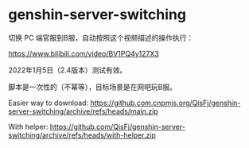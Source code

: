 # genshin-server-switching

切换 PC 端官服到B服，自动按照这个视频描述的操作执行：

https://www.bilibili.com/video/BV1PQ4y127X3

2022年1月5日（2.4版本）测试有效。

脚本是一次性的（不幂等），目标场景是在网吧玩B服。

Easier way to download: https://github.com.cnpmjs.org/QisFj/genshin-server-switching/archive/refs/heads/main.zip

With helper: https://github.com/QisFj/genshin-server-switching/archive/refs/heads/with-helper.zip